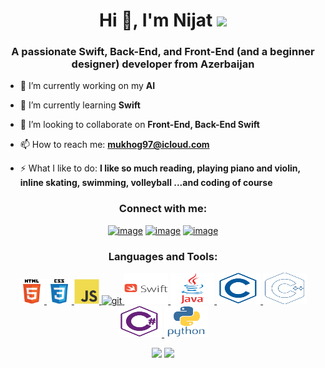 <h1 align="center">Hi 👋, I'm Nijat <img height="40" src="https://emoji.gg/assets/emoji/7333-parrotdance.gif"></h1>
<h3 align="center">A passionate Swift, Back-End, and Front-End (and a beginner designer) developer from Azerbaijan</h3>

- 🔭 I’m currently working on my **AI**

- 🌱 I’m currently learning **Swift**

- 👯 I’m looking to collaborate on **Front-End, Back-End Swift**

- 📫 How to reach me: **mukhog97@icloud.com**

- ⚡ What I like to do: **I like so much reading, playing piano and violin, inline skating, swimming, volleyball ...and coding of course**

<h3 align="center">Connect with me:</h3>
<div align="center">

[![image](https://img.shields.io/badge/LinkedIn-0077B5?style=for-the-badge&logo=linkedin&logoColor=white)](https://www.linkedin.com/in/nijat-mukhtarov-a16708242/)
[![image](https://img.shields.io/badge/Instagram-E4405F?style=for-the-badge&logo=instagram&logoColor=white)](https://www.instagram.com/mukh.nijat/)
[![image](https://img.shields.io/badge/Gmail-D14836?style=for-the-badge&logo=gmail&logoColor=white)](mailto:mukhog97@icloud.com)
  
</div>

<h3 align="center">Languages and Tools:</h3>

<p align="center"> 
  <a href="https://www.w3.org/html/" target="_blank"> 
    <img src="https://raw.githubusercontent.com/devicons/devicon/master/icons/html5/html5-original-wordmark.svg" alt="html5" width="40" height="40"/> 
  </a>
  <a href="https://www.w3schools.com/css/" target="_blank"> 
    <img src="https://raw.githubusercontent.com/devicons/devicon/master/icons/css3/css3-original-wordmark.svg" alt="css3" width="40" height="40"/> 
  </a>  
  <a href="https://developer.mozilla.org/en-US/docs/Web/JavaScript" target="_blank"> 
    <img src="https://raw.githubusercontent.com/devicons/devicon/master/icons/javascript/javascript-original.svg" alt="javascript" width="40" height="40"/> 
  </a> 
  <a href="https://git-scm.com/" target="_blank"> 
    <img src="https://www.vectorlogo.zone/logos/git-scm/git-scm-icon.svg" alt="git" width="40" height="40"/> 
  </a>
  <a href="https://www.swift.com/">
  <img src="https://github.com/devicons/devicon/blob/master/icons/swift/swift-original-wordmark.svg" alt="git" width="70" height="50" />
  </a>
  <a href="https://www.java.com/en/">
  <img src="https://github.com/devicons/devicon/blob/master/icons/java/java-original-wordmark.svg" alt="git" width="70" height="50" />
  </a>
  <a href="https://www.w3schools.com/c/">
  <img src="https://github.com/devicons/devicon/blob/master/icons/c/c-line.svg" alt="git" width="70" height="50" />
  </a>
  <a href="https://www.w3schools.com/cpp/">
  <img src="https://github.com/devicons/devicon/blob/master/icons/cplusplus/cplusplus-line.svg" alt="git" width="70" height="50" />
  </a>
  <a href="https://www.w3schools.com/cs/index.php">
  <img src="https://github.com/devicons/devicon/blob/master/icons/csharp/csharp-line.svg" alt="git" width="70" height="50" />
  </a>
  <a href="https://www.python.org/">
  <img src="https://github.com/devicons/devicon/blob/master/icons/python/python-original-wordmark.svg" alt="git" width="70" height="50" />
  </a>
</p>

<p align= "center">
  <img height= "150" src="https://github-readme-stats.vercel.app/api?username=NijatMukhtar&theme=react&show_icons=true&include_all_commits=true" />
  <img height= "150" src="https://github-readme-stats.vercel.app/api/top-langs/?username=NijatMukhtar&theme=react&layout=compact" />
</p>

